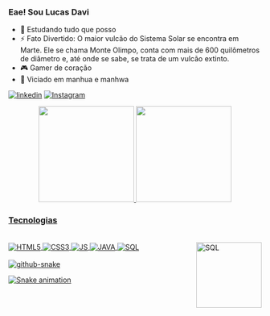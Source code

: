 ### Eae! Sou Lucas Davi


- 🌱 Estudando tudo que posso
- ⚡ Fato Divertido: O maior vulcão do Sistema Solar se encontra em Marte. Ele se chama Monte Olimpo, conta com mais de 600 quilômetros de diâmetro e, até onde se sabe, se trata de um vulcão extinto.
- 🎮 Gamer de coração
- 📖 Viciado em manhua e manhwa

[![linkedin](https://img.shields.io/badge/LinkedIn-0077B5?style=for-the-badge&logo=linkedin&logoColor=white)](https://www.linkedin.com/in/lucas-davi-113b1370/)
[![Instagram](https://img.shields.io/badge/Instagram-E4405F?style=for-the-badge&logo=instagram&logoColor=white)](https://www.instagram.com/lucasdavi99/)

<div align="center">
<a href="https://github.com/lucasdavi99">
<img height="190em" src="https://github-readme-stats.vercel.app/api?username=lucasdavi99&show_icons=true&theme=tokyonight&include_all_commits=true&count_private=true"/>
<img height="190em" src="https://github-readme-stats.vercel.app/api/top-langs/?username=lucasdavi99&layout=compact&langs_count=7&theme=tokyonight"/>
</div>

### Tecnologias

<div style="display: inline_block"><br/>
<img align="center" alt="HTML5" src="https://img.shields.io/badge/HTML5-E34F26?style=for-the-badge&logo=html5&logoColor=white"/>
<img align="center" alt="CSS3" src="https://img.shields.io/badge/CSS3-1572B6?style=for-the-badge&logo=css3&logoColor=white"/>
<img align="center" alt="JS" src="https://img.shields.io/badge/JavaScript-F7DF1E?style=for-the-badge&logo=javascript&logoColor=black"/>
<img align="center" alt="JAVA" src="https://img.shields.io/badge/Java-DD0031?style=for-the-badge&logo=openjdk&logoColor=black"/>
<img align="center" alt="SQL" src="https://img.shields.io/badge/MySQL-02569B?style=for-the-badge&logo=mysql&logoColor=white"/>
<img align="right" height="130em" alt="SQL" src="https://cdn.discordapp.com/attachments/775940076198297601/1124320480476811306/Design_sem_nome.gif"/>

</div><br>

<picture>
  <source media="(prefers-color-scheme: dark)" srcset="github-snake-dark.svg" />
  <source media="(prefers-color-scheme: light)" srcset="github-snake.svg" />
  <img alt="github-snake" src="github-snake.svg" />
</picture>

![Snake animation](https://github.com/lucasdavi99/lucasdavi99/blob/output/github-contribution-grid-snake.svg)
